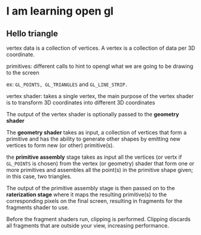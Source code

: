 # I am learning open gl

## Hello triangle

vertex data is a collection of vertices. A vertex is a collection of data per 3D coordinate. 

primitives: different calls to hint to opengl what we are going to be drawing to the screen

ex: `GL_POINTS, GL_TRIANGLES` and `GL_LINE_STRIP.`

vertex shader: takes a single vertex, the main purpose of the 
vertex shader is to transform 3D coordinates into different 3D coordinates

The output of the vertex shader is optionally passed to the __geometry shader__

The __geometry shader__ takes as input, a collection of vertices that form a primitive and has the 
ability to generate other shapes by emitting new vertices to form new (or other) primitive(s).

the __primitive assembly__ stage takes as input all the vertices (or vertx if `GL_POINTS` is chosen) from the
vertex (or geometry) shader that form one or more primitives and assembles all the point(s) in the primitive 
shape given; in this case, two triangles.

The output of the primitive assembly stage is then passed on to the __raterization stage__ where it maps the 
resulting primitive(s) to the corresponding pixels on the final screen, resulting in fragments for the 
fragments shader to use.

Before the fragment shaders run, clipping is performed. Clipping discards all fragments that are outside your 
view, increasing performance. 

